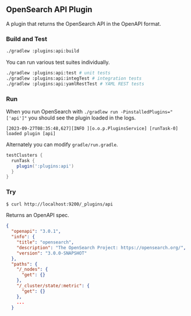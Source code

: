 ## OpenSearch API Plugin

A plugin that returns the OpenSearch API in the OpenAPI format.

### Build and Test

```sh
./gradlew :plugins:api:build
```

You can run various test suites individually.

```sh
./gradlew :plugins:api:test # unit tests
./gradlew :plugins:api:integTest # integration tests
./gradlew :plugins:api:yamlRestTest # YAML REST tests
```

### Run

When you run OpenSearch with `./gradlew run -PinstalledPlugins="['api']"` you should see the plugin loaded in the logs.

```
[2023-09-27T08:35:48,627][INFO ][o.o.p.PluginsService] [runTask-0] loaded plugin [api]
```

Alternately you can modify `gradle/run.gradle`.

```gradle
testClusters {
  runTask {
    plugin(':plugins:api')
  }
}
```

### Try

```sh
$ curl http://localhost:9200/_plugins/api
```

Returns an OpenAPI spec.

```json
{
  "openapi": "3.0.1",
  "info": {
    "title": "opensearch",
    "description": "The OpenSearch Project: https://opensearch.org/",
    "version": "3.0.0-SNAPSHOT"
  },
  "paths": {
    "/_nodes": {
      "get": {}
    },
    "/_cluster/state/:metric": {
      "get": {}
    },
    ...
  }
```
